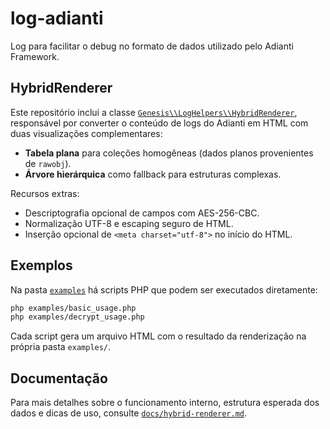 # log-adianti

Log para facilitar o debug no formato de dados utilizado pelo Adianti Framework.

## HybridRenderer

Este repositório inclui a classe [`Genesis\\LogHelpers\\HybridRenderer`](src/HybridRenderer.php), responsável por converter o conteúdo de logs do Adianti em HTML com duas visualizações complementares:

- **Tabela plana** para coleções homogêneas (dados planos provenientes de `rawobj`).
- **Árvore hierárquica** como fallback para estruturas complexas.

Recursos extras:

- Descriptografia opcional de campos com AES-256-CBC.
- Normalização UTF-8 e escaping seguro de HTML.
- Inserção opcional de `<meta charset="utf-8">` no início do HTML.

## Exemplos

Na pasta [`examples`](examples) há scripts PHP que podem ser executados diretamente:

```bash
php examples/basic_usage.php
php examples/decrypt_usage.php
```

Cada script gera um arquivo HTML com o resultado da renderização na própria pasta `examples/`.

## Documentação

Para mais detalhes sobre o funcionamento interno, estrutura esperada dos dados e dicas de uso, consulte [`docs/hybrid-renderer.md`](docs/hybrid-renderer.md).
